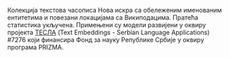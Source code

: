 Колекција текстова часописа Нова искра са обележеним именованим ентитетима и повезани локацијама са Википодацима. Пратећа статистика укључена. 
Примењени су модели развијени у оквиру пројекта [ТЕСЛА](https://tesla.rgf.bg.ac.rs/) (Text Embeddings - Serbian Language Applications)  #7276 који финансира Фонд за науку Републике Србије у оквиру програма PRIZMA.
